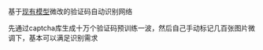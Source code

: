 基于[现有模型](https://github.com/dee1024/pytorch-captcha-recognition)微改的验证码自动识别网络

先通过captcha库生成十万个验证码预训练一波，然后自己手动标记几百张图片微调下，基本可以满足识别需求
